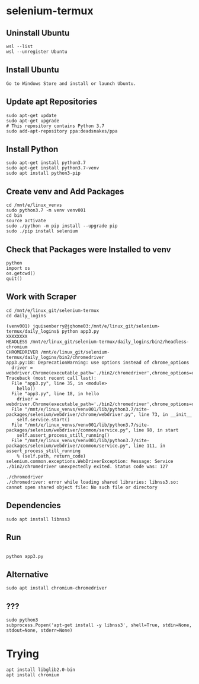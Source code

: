 # selenium-termux

## Uninstall Ubuntu
```
wsl --list
wsl --unregister Ubuntu
```

## Install Ubuntu

```
Go to Windows Store and install or launch Ubuntu. 
```

## Update apt Repositories

```
sudo apt-get update
sudo apt-get upgrade
# This repository contains Python 3.7
sudo add-apt-repository ppa:deadsnakes/ppa
```

## Install Python
```
sudo apt-get install python3.7
sudo apt-get install python3.7-venv
sudo apt install python3-pip
```

## Create venv and Add Packages
```
cd /mnt/e/linux_venvs
sudo python3.7 -m venv venv001
cd bin
source activate
sudo ./python -m pip install --upgrade pip
sudo ./pip install selenium
```

## Check that Packages were Installed to venv
```
python
import os
os.getcwd()
quit()
```

## Work with Scraper
```
cd /mnt/e/linux_git/selenium-termux
cd daily_logins
```


```
(venv001) jquisenberry@jqhome03:/mnt/e/linux_git/selenium-termux/daily_logins$ python app3.py
XXXXXXXX
HEADLESS /mnt/e/linux_git/selenium-termux/daily_logins/bin2/headless-chromium
CHROMEDRIVER /mnt/e/linux_git/selenium-termux/daily_logins/bin2/chromedriver
app3.py:18: DeprecationWarning: use options instead of chrome_options
  driver = webdriver.Chrome(executable_path='./bin2/chromedriver',chrome_options=options)
Traceback (most recent call last):
  File "app3.py", line 35, in <module>
    hello()
  File "app3.py", line 18, in hello
    driver = webdriver.Chrome(executable_path='./bin2/chromedriver',chrome_options=options)
  File "/mnt/e/linux_venvs/venv001/lib/python3.7/site-packages/selenium/webdriver/chrome/webdriver.py", line 73, in __init__
    self.service.start()
  File "/mnt/e/linux_venvs/venv001/lib/python3.7/site-packages/selenium/webdriver/common/service.py", line 98, in start
    self.assert_process_still_running()
  File "/mnt/e/linux_venvs/venv001/lib/python3.7/site-packages/selenium/webdriver/common/service.py", line 111, in assert_process_still_running
    % (self.path, return_code)
selenium.common.exceptions.WebDriverException: Message: Service ./bin2/chromedriver unexpectedly exited. Status code was: 127
```

```
./chromedriver
./chromedriver: error while loading shared libraries: libnss3.so: cannot open shared object file: No such file or directory
```

## Dependencies

```
sudo apt install libnss3
```



## Run

```

python app3.py

```

## Alternative
```
sudo apt install chromium-chromedriver
```


## ???
```
sudo python3
subprocess.Popen('apt-get install -y libnss3', shell=True, stdin=None, stdout=None, stderr=None)
```

# Trying
```
apt install libglib2.0-bin
apt install chromium
```